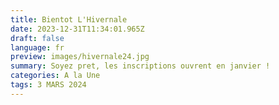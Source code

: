 ```yaml
---
title: Bientot L'Hivernale
date: 2023-12-31T11:34:01.965Z
draft: false
language: fr
preview: images/hivernale24.jpg
summary: Soyez pret, les inscriptions ouvrent en janvier !
categories: A la Une
tags: 3 MARS 2024
---
```

